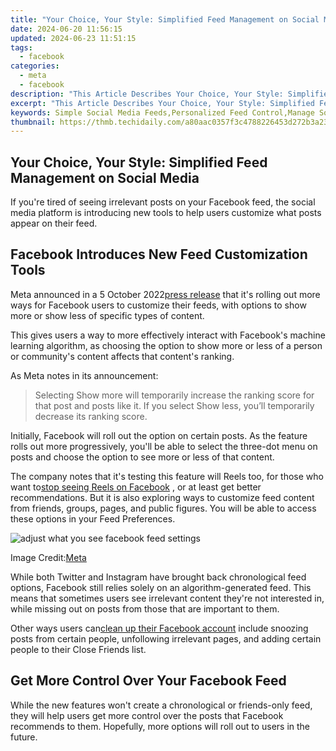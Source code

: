 ```yaml
---
title: "Your Choice, Your Style: Simplified Feed Management on Social Media"
date: 2024-06-20 11:56:15
updated: 2024-06-23 11:51:15
tags:
  - facebook
categories:
  - meta
  - facebook
description: "This Article Describes Your Choice, Your Style: Simplified Feed Management on Social Media"
excerpt: "This Article Describes Your Choice, Your Style: Simplified Feed Management on Social Media"
keywords: Simple Social Media Feeds,Personalized Feed Control,Manage Social Styles,Easy Feed Management,Customize Your Feed,Simplified Social Handling,Tailored Feed Selection
thumbnail: https://thmb.techidaily.com/a80aac0357f3c4788226453d272b3a23130ff4b40d591496be1b3a2b61ca7796.jpg
---
```


## Your Choice, Your Style: Simplified Feed Management on Social Media

 If you're tired of seeing irrelevant posts on your Facebook feed, the social media platform is introducing new tools to help users customize what posts appear on their feed.

## Facebook Introduces New Feed Customization Tools

 Meta announced in a 5 October 2022[press release](https://about.fb.com/news/2022/10/new-ways-to-customize-your-facebook-feed/) that it's rolling out more ways for Facebook users to customize their feeds, with options to show more or show less of specific types of content.

 This gives users a way to more effectively interact with Facebook's machine learning algorithm, as choosing the option to show more or less of a person or community's content affects that content's ranking.

As Meta notes in its announcement:

> Selecting Show more will temporarily increase the ranking score for that post and posts like it. If you select Show less, you’ll temporarily decrease its ranking score.

 Initially, Facebook will roll out the option on certain posts. As the feature rolls out more progressively, you'll be able to select the three-dot menu on posts and choose the option to see more or less of that content.

 The company notes that it's testing this feature will Reels too, for those who want to[stop seeing Reels on Facebook](https://www.makeuseof.com/how-to-stop-seeing-reels-on-facebook/) , or at least get better recommendations. But it is also exploring ways to customize feed content from friends, groups, pages, and public figures. You will be able to access these options in your Feed Preferences.

![adjust what you see facebook feed settings](https://static1.makeuseofimages.com/wordpress/wp-content/uploads/2022/10/adjust-what-you-see-facebook-feed-settings.jpg)

 Image Credit:[Meta](https://about.fb.com/news/2022/10/new-ways-to-customize-your-facebook-feed/)

 While both Twitter and Instagram have brought back chronological feed options, Facebook still relies solely on an algorithm-generated feed. This means that sometimes users see irrelevant content they're not interested in, while missing out on posts from those that are important to them.

 Other ways users can[clean up their Facebook account](https://www.makeuseof.com/ways-to-clean-up-facebook-account/) include snoozing posts from certain people, unfollowing irrelevant pages, and adding certain people to their Close Friends list.

## Get More Control Over Your Facebook Feed

 While the new features won't create a chronological or friends-only feed, they will help users get more control over the posts that Facebook recommends to them. Hopefully, more options will roll out to users in the future.


<ins class="adsbygoogle"
     style="display:block"
     data-ad-format="autorelaxed"
     data-ad-client="ca-pub-7571918770474297"
     data-ad-slot="1223367746"></ins>



<ins class="adsbygoogle"
     style="display:block"
     data-ad-client="ca-pub-7571918770474297"
     data-ad-slot="8358498916"
     data-ad-format="auto"
     data-full-width-responsive="true"></ins>
